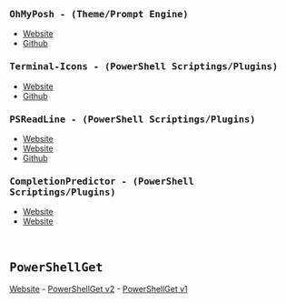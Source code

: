 <h3><samp><b>OhMyPosh - (Theme/Prompt Engine)</b></samp></h3>

- [Website](https://ohmyposh.dev/)
- [Github](https://github.com/jandedobbeleer/oh-my-posh)

<h3><samp><b>Terminal-Icons - (PowerShell Scriptings/Plugins)</b></samp></h3>

- [Website](https://www.powershellgallery.com/packages/Terminal-Icons/0.10.0)
- [Github](https://github.com/devblackops/Terminal-Icons)

<h3><samp><b>PSReadLine - (PowerShell Scriptings/Plugins)</b></samp></h3>

- [Website](https://learn.microsoft.com/en-us/powershell/module/psreadline/?view=powershell-7.3)
- [Website](https://www.powershellgallery.com/packages/PSReadLine/2.2.6)
- [Github](https://github.com/PowerShell/PSReadLine)

<h3><samp><b>CompletionPredictor - (PowerShell Scriptings/Plugins)</b></samp></h3>

- [Website](https://learn.microsoft.com/en-us/powershell/scripting/learn/shell/using-predictors?view=powershell-7.3)
- [Website](https://www.powershellgallery.com/packages/CompletionPredictor/0.1.0)

<br>

<h2><samp><b>PowerShellGet</b></samp></h2>

[Website](https://learn.microsoft.com/en-us/powershell/module/powershellget/?view=powershell-7.3) - [PowerShellGet v2](https://github.com/PowerShell/PowerShellGetv2) - [PowerShellGet v1](https://github.com/PowerShell/PowerShellGet)
